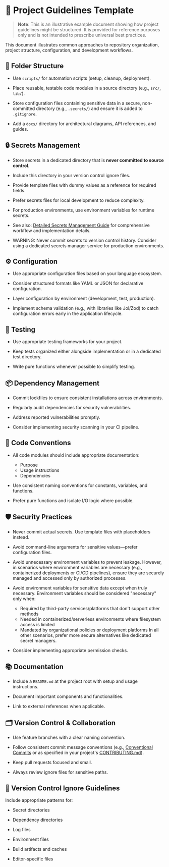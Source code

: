 # 🧭 Project Guidelines Template

> **Note**: This is an illustrative example document showing how project guidelines might be structured. It is provided for reference purposes only and is not intended to prescribe universal best practices.

This document illustrates common approaches to repository organization, project structure, configuration, and development workflows.

## 📁 Folder Structure

- Use `scripts/` for automation scripts (setup, cleanup, deployment).

- Place reusable, testable code modules in a source directory (e.g., `src/`, `lib/`).

- Store configuration files containing sensitive data in a secure, non-committed directory (e.g., `.secrets/`) and ensure it is added to `.gitignore`.

- Add a `docs/` directory for architectural diagrams, API references, and guides.

## 🔒 Secrets Management

- Store secrets in a dedicated directory that is **never committed to source control**.

- Include this directory in your version control ignore files.

- Provide template files with dummy values as a reference for required fields.

- Prefer secrets files for local development to reduce complexity.

- For production environments, use environment variables for runtime secrets.

- See also: [Detailed Secrets Management Guide](../opinionated/rules-js.md#-secrets--configuration-management) for comprehensive workflow and implementation details.

- WARNING: Never commit secrets to version control history. Consider using a dedicated secrets manager service for production environments.

## ⚙️ Configuration

- Use appropriate configuration files based on your language ecosystem.

- Consider structured formats like YAML or JSON for declarative configuration.

- Layer configuration by environment (development, test, production).

- Implement schema validation (e.g., with libraries like Joi/Zod) to catch configuration errors early in the application lifecycle.

## 🧪 Testing

- Use appropriate testing frameworks for your project.

- Keep tests organized either alongside implementation or in a dedicated test directory.

- Write pure functions whenever possible to simplify testing.

## 📦 Dependency Management

- Commit lockfiles to ensure consistent installations across environments.

- Regularly audit dependencies for security vulnerabilities.

- Address reported vulnerabilities promptly.

- Consider implementing security scanning in your CI pipeline.

## 🧾 Code Conventions

- All code modules should include appropriate documentation:
  - Purpose
  - Usage instructions
  - Dependencies

- Use consistent naming conventions for constants, variables, and functions.

- Prefer pure functions and isolate I/O logic where possible.

## 🛡️ Security Practices

- Never commit actual secrets. Use template files with placeholders instead.

- Avoid command-line arguments for sensitive values—prefer configuration files.

- Avoid unnecessary environment variables to prevent leakage. However, in scenarios where environment variables are necessary (e.g., containerized deployments or CI/CD pipelines), ensure they are securely managed and accessed only by authorized processes.

- Avoid environment variables for sensitive data except when truly necessary. Environment variables should be considered "necessary" only when:
  - Required by third-party services/platforms that don't support other methods
  - Needed in containerized/serverless environments where filesystem access is limited
  - Mandated by organizational policies or deployment platforms
  In all other scenarios, prefer more secure alternatives like dedicated secret managers.

- Consider implementing appropriate permission checks.

## 📚 Documentation

- Include a `README.md` at the project root with setup and usage instructions.

- Document important components and functionalities.

- Link to external references when applicable.

## 🗂 Version Control & Collaboration

- Use feature branches with a clear naming convention.

- Follow consistent commit message conventions (e.g., [Conventional Commits](https://www.conventionalcommits.org/) or as specified in your project's [CONTRIBUTING.md](../CONTRIBUTING.md)).

- Keep pull requests focused and small.

- Always review ignore files for sensitive paths.

## 🚫 Version Control Ignore Guidelines

Include appropriate patterns for:

- Secret directories

- Dependency directories

- Log files

- Environment files

- Build artifacts and caches

- Editor-specific files
